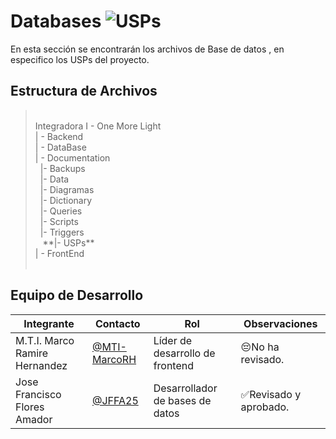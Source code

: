 # Databases ![USPs](https://img.shields.io/badge/MySQL-00000F?style=for-the-badge&logo=mysql&logoColor=white)
En esta sección se encontrarán los archivos de Base de datos , en especifico los USPs del proyecto.

## Estructura de Archivos
> <br>
>Integradora I - One More Light<br>
>| - Backend<br>
>| - DataBase<br>
>| - Documentation<br>
>&nbsp;&nbsp;|- Backups<br>
>&nbsp;&nbsp;|- Data<br>
>&nbsp;&nbsp;|- Diagramas<br>
>&nbsp;&nbsp;|- Dictionary<br>
>&nbsp;&nbsp;|- Queries<br>
>&nbsp;&nbsp;|- Scripts<br>
>&nbsp;&nbsp;|- Triggers<br>
>&nbsp;&nbsp; **|- USPs**<br>
>| - FrontEnd<br>
> <br>

## Equipo de Desarrollo

|Integrante|Contacto|Rol|Observaciones|
|------------|--------|---|---|
|M.T.I. Marco Ramire Hernandez|[@MTI-MarcoRH](https://github.com/MTI-MarcoRH)|Líder de desarrollo de frontend|😔No ha revisado.|
|Jose Francisco Flores Amador|[@JFFA25](https://github.com/JFFA25)|Desarrollador de bases de datos|✅Revisado y aprobado.|